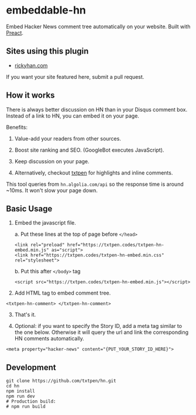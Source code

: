 # embeddable-hn

Embed Hacker News comment tree automatically on your website. Built with [Preact](https://preactjs.com).

## Sites using this plugin

* [rickyhan.com](rickyhan.com/blog/k8s.html)

If you want your site featured here, submit a pull request.

## How it works

There is always better discussion on HN than in your Disqus comment box. Instead of a link to HN, you can embed it on your page.

Benefits:

1. Value-add your readers from other sources.

2. Boost site ranking and SEO. (GoogleBot executes JavaScript).

3. Keep discussion on your page.

4. Alternatively, checkout [txtpen](https://txtpen.com) for highlights and inline comments.

This tool queries from `hn.algolia.com/api` so the response time is around ~10ms. It won't slow your page down.

## Basic Usage

1. Embed the javascript file.

    a. Put these lines at the top of page before `</head>`

    ```
    <link rel="preload" href="https://txtpen.codes/txtpen-hn-embed.min.js" as="script">
    <link href="https://txtpen.codes/txtpen-hn-embed.min.css" rel="stylesheet">
    ```

    b. Put this after `</body>` tag

    ```
    <script src="https://txtpen.codes/txtpen-hn-embed.min.js"></script>
    ```

2. Add HTML tag to embed comment tree.

```
<txtpen-hn-comment> </txtpen-hn-comment>
```

3. That's it.

4. Optional: if you want to specify the Story ID, add a meta tag similar to the one below. Otherwise it will query the url and link the corresponding HN comments automatically.

```
<meta property="hacker-news" content="{PUT_YOUR_STORY_ID_HERE}">
```


## Development

```
git clone https://github.com/txtpen/hn.git
cd hn
npm install
npm run dev
# Production build:
# npm run build
```
